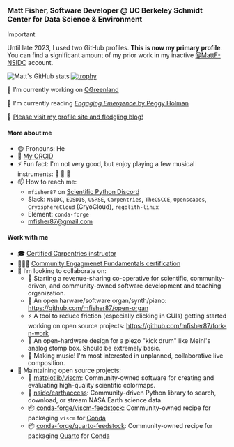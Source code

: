 ### Matt Fisher, Software Developer @ UC Berkeley Schmidt Center for Data Science & Environment

> [!IMPORTANT]
>
> Until late 2023, I used two GitHub profiles. **This is now my primary
> profile**. You can find a significant amount of my prior work in my inactive
> [@MattF-NSIDC](https://github.com/MattF-NSIDC) account.

![Matt's GitHub stats](https://github-readme-stats.vercel.app/api?username=mfisher87&count_private=true&show_icons=true&theme=radical)
[![trophy](https://github-profile-trophy.vercel.app/?username=mfisher87&theme=onedark&row=2&column=4)](https://github.com/ryo-ma/github-profile-trophy)


🔭 I’m currently working on [QGreenland](https://github.com/nsidc/qgreenland)

📖 I'm currently reading [*Engaging Emergence* by Peggy Holman](https://peggyholman.com/papers/engaging-emergence)

📄 [Please visit my profile site and fledgling blog!](https://mfisher87.github.io)


#### More about me

- 😄 Pronouns: He
- 🧪 [My ORCID](https://orcid.org/0000-0003-3260-5445)
- ⚡ Fun fact: I'm not very good, but enjoy playing a few musical instruments: 🥁 🎹 🎸
- 📫 How to reach me:
    - `mfisher87` on [Scientific Python Discord](https://scientific-python.org/community/#discord-server)
    - Slack: `NSIDC`, `EOSDIS`, `USRSE`, `Carpentries`, `TheCSCCE`, `Openscapes`, `CryosphereCloud` (CryoCloud), `regolith-linux`
    - Element: `conda-forge`
    - mfisher87@gmail.com


#### Work with me

- 🎓 [Certified Carpentries instructor](https://carpentries.org/instructors/)
- 🧑‍🤝‍🧑 [Community Engagmenet Fundamentals certification](https://api.badgr.io/public/assertions/l7mri8KxQGqzU1BcDXdSbQ?identity__email=matt.fisher%40berkeley.edu)
- 👯 I’m looking to collaborate on:
    - 👐 Starting a revenue-sharing co-operative for scientific, community-driven, and community-owned software development and teaching organization.
    - 🎹 An open harware/software organ/synth/piano: https://github.com/mfisher87/open-organ
    - ⚡ A tool to reduce friction (especially clicking in GUIs) getting started working on open source projects: https://github.com/mfisher87/fork-n-work
    - 🦵 An open-hardware design for a piezo "kick drum" like Meinl's analog stomp box. Should be extremely basic.
    - 🎵 Making music! I'm most interested in unplanned, collaborative live composition.
- 🔧 Maintaining open source projects:
    - 🌈 [matplotlib/viscm](https://github.com/matplotlib/viscm): Community-owned software for creating and evaluating high-quality scientific colormaps.
    - 🔑 [nsidc/earthaccess](https://github.com/nsidc/earthaccess): Community-driven Python library to search, download, or stream NASA Earth science data.
    - 📦 [conda-forge/viscm-feedstock](https://github.com/conda-forge/viscm-feedstock): Community-owned recipe for packaging `viscm` for [Conda](https://en.wikipedia.org/wiki/Conda_(package_manager))
    - 📦 [conda-forge/quarto-feedstock](https://github.com/conda-forge/quarto-feedstock): Community-owned recipe for packaging [Quarto](https://quarto.org/) for [Conda](https://en.wikipedia.org/wiki/Conda_(package_manager)) 

<!--
- 🌱 I’m currently learning ...
- 🤔 I’m looking for help with ...
- 💬 Ask me about ...
-->
